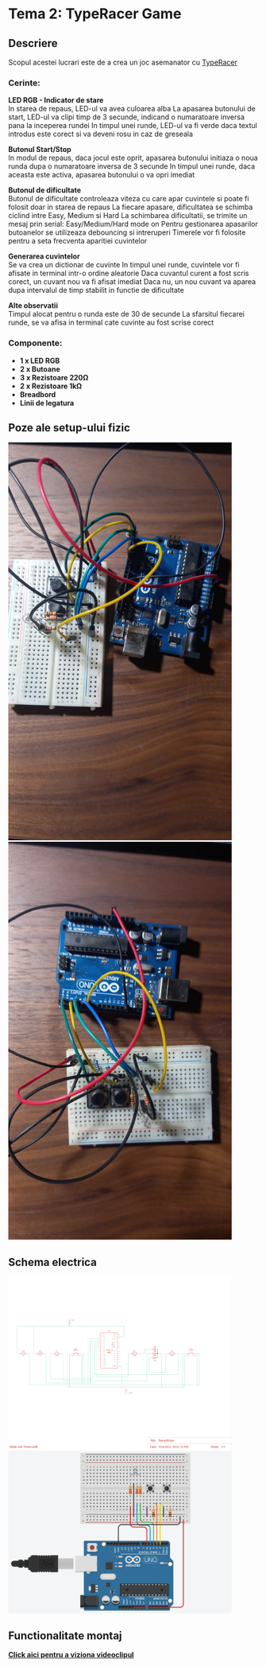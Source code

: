 # Tema 2: TypeRacer Game

## Descriere

Scopul acestei lucrari este de a crea un joc asemanator cu <a href="https://play.typeracer.com/" class="urlextern" title="https://play.typeracer.com/" rel="ugc nofollow">TypeRacer</a><br>

### Cerinte: 

**LED RGB - Indicator de stare**<br>
In starea de repaus, LED-ul va avea culoarea alba
La apasarea butonului de start, LED-ul va clipi timp de 3 secunde, indicand o numaratoare inversa pana la inceperea rundei
In timpul unei runde, LED-ul va fi verde daca textul introdus este corect si va deveni rosu in caz de greseala

**Butonul Start/Stop**<br>
In modul de repaus, daca jocul este oprit, apasarea butonului initiaza o noua runda dupa o numaratoare inversa de 3 secunde
In timpul unei runde, daca aceasta este activa, apasarea butonului o va opri imediat

**Butonul de dificultate**<br>
Butonul de dificultate controleaza viteza cu care apar cuvintele si poate fi folosit doar in starea de repaus
La fiecare apasare, dificultatea se schimba ciclind intre Easy, Medium si Hard
La schimbarea dificultatii, se trimite un mesaj prin serial: Easy/Medium/Hard mode on
Pentru gestionarea apasarilor butoanelor se utilizeaza debouncing si intreruperi
Timerele vor fi folosite pentru a seta frecventa aparitiei cuvintelor

**Generarea cuvintelor**<br>
Se va crea un dictionar de cuvinte
In timpul unei runde, cuvintele vor fi afisate in terminal intr-o ordine aleatorie
Daca cuvantul curent a fost scris corect, un cuvant nou va fi afisat imediat
Daca nu, un nou cuvant va aparea dupa intervalul de timp stabilit in functie de dificultate

**Alte observatii**<br>
Timpul alocat pentru o runda este de 30 de secunde
La sfarsitul fiecarei runde, se va afisa in terminal cate cuvinte au fost scrise corect

### Componente:

- <b>1 x LED RGB<b> 
- <b>2 x Butoane<b> 
- <b>3 x Rezistoare 220Ω<b>
- <b>2 x Rezistoare 1kΩ<b>
- <b>Breadbord<b>
- <b>Linii de legatura<b>

## Poze ale setup-ului fizic

<img src="Tema2/resurse/poze/poza_setup1.jpg" alt="Poza1" width="450"/>
<img src="Tema2/resurse/poze/poza_setup2.jpg" alt="Poza2" width="450"/>

## Schema electrica

<img src="Tema2/resurse/poze/schema_electrica.png" alt="Schema" width="450"/>
<img src="Tema2/resurse/poze/schema.png" alt="Schema-electrica" width="450"/>

## Functionalitate montaj

[Click aici pentru a viziona videoclipul](https://youtube.com/shorts/yKS9ACXCNuM)


